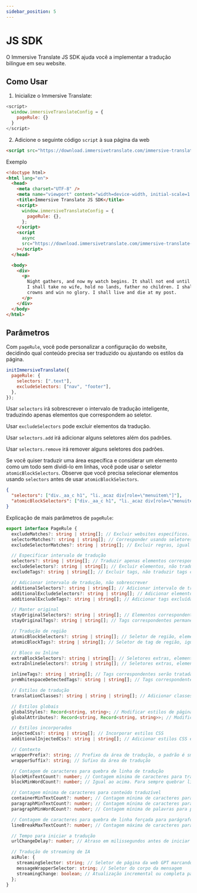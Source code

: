 ```yaml
---
sidebar_position: 5
---
```


# JS SDK

O Immersive Translate JS SDK ajuda você a implementar a tradução bilíngue em seu website.

## Como Usar

1. Inicialize o Immersive Translate:

```js
<script>
  window.immersiveTranslateConfig = {
    pageRule: {}
  }
</script>
```

2. Adicione o seguinte código `script` à sua página da web

```html
<script src="https://download.immersivetranslate.com/immersive-translate-sdk-latest.js"></script>
```

Exemplo

```html
<!doctype html>
<html lang="en">
  <head>
    <meta charset="UTF-8" />
    <meta name="viewport" content="width=device-width, initial-scale=1.0" />
    <title>Immersive Translate JS SDK</title>
    <script>
      window.immersiveTranslateConfig = {
        pageRule: {},
      };
    </script>
    <script
      async
      src="https://download.immersivetranslate.com/immersive-translate-sdk-latest.js"
    ></script>
  </head>

  <body>
    <div>
      <p>
        Night gathers, and now my watch begins. It shall not end until my death.
        I shall take no wife, hold no lands, father no children. I shall wear no
        crowns and win no glory. I shall live and die at my post.
      </p>
    </div>
  </body>
</html>
```

## Parâmetros

Com `pageRule`, você pode personalizar a configuração do website, decidindo qual conteúdo precisa ser traduzido ou ajustando os estilos da página.

```js
initImmersiveTranslate({
  pageRule: {
    selectors: [".text"],
    excludeSelectors: ["nav", "footer"],
  },
});
```

Usar `selectors` irá sobrescrever o intervalo de tradução inteligente, traduzindo apenas elementos que correspondem ao seletor.

Usar `excludeSelectors` pode excluir elementos da tradução.

Usar `selectors.add` irá adicionar alguns seletores além dos padrões.

Usar `selectors.remove` irá remover alguns seletores dos padrões.

Se você quiser traduzir uma área específica e considerar um elemento como um todo sem dividi-lo em linhas, você pode usar o seletor `atomicBlockSelectors`. Observe que você precisa selecionar elementos usando `selectors` antes de usar `atomicBlockSelectors`.

```json
{
  "selectors": ["div._aa_c h1", "li._acaz div[role=\"menuitem\"]"],
  "atomicBlockSelectors": ["div._aa_c h1", "li._acaz div[role=\"menuitem\"]"]
}
```

Explicação de mais parâmetros de `pageRule`:

```typescript
export interface PageRule {
  excludeMatches?: string | string[]; // Excluir websites específicos.
  selectorMatches?: string | string[]; // Corresponder usando seletores sem especificar todas as URLs
  excludeSelectorMatches?: string | string[]; // Excluir regras, igual ao acima.

  // Especificar intervalo de tradução
  selectors?: string | string[]; // Traduzir apenas elementos correspondentes
  excludeSelectors?: string | string[]; // Excluir elementos, não traduzir elementos correspondentes
  excludeTags?: string | string[]; // Excluir tags, não traduzir tags correspondentes

  // Adicionar intervalo de tradução, não sobrescrever
  additionalSelectors?: string | string[]; // Adicionar intervalo de tradução. Adicionar posições de tradução em áreas de tradução inteligente.
  additionalExcludeSelectors?: string | string[]; // Adicionar elementos excluídos para evitar tradução inteligente em posições específicas.
  additionalExcludeTags?: string | string[]; // Adicionar tags excluídas

  // Manter original
  stayOriginalSelectors?: string | string[]; // Elementos correspondentes permanecerão originais. Normalmente usado para tags em sites de fórum.
  stayOriginalTags?: string | string[]; // Tags correspondentes permanecerão originais, como `code`

  // Tradução de região
  atomicBlockSelectors?: string | string[]; // Seletor de região, elementos correspondentes serão considerados como um todo, não traduzidos em segmentos
  atomicBlockTags?: string | string[]; // Seletor de tag de região, igual ao acima

  // Bloco ou Inline
  extraBlockSelectors?: string | string[]; // Seletores extras, elementos correspondentes serão tratados como elementos de bloco, ocupando uma linha.
  extraInlineSelectors?: string | string[]; // Seletores extras, elementos correspondentes serão tratados como elementos inline.

  inlineTags?: string | string[]; // Tags correspondentes serão tratadas como elementos inline
  preWhitespaceDetectedTags?: string | string[]; // Tags correspondentes quebrarão linhas automaticamente

  // Estilos de tradução
  translationClasses?: string | string | string[]; // Adicionar classes extras à tradução

  // Estilos globais
  globalStyles?: Record<string, string>; // Modificar estilos de página, útil quando traduções causam desordem na página.
  globalAttributes?: Record<string, Record<string, string>>; // Modificar atributos de elementos da página

  // Estilos incorporados
  injectedCss?: string | string[]; // Incorporar estilos CSS
  additionalInjectedCss?: string | string[]; // Adicionar estilos CSS em vez de sobrescrever diretamente.

  // Contexto
  wrapperPrefix?: string; // Prefixo da área de tradução, o padrão é smart, decide se quebrar linhas com base no número de caracteres.
  wrapperSuffix?: string; // Sufixo da área de tradução

  // Contagem de caracteres para quebra de linha de tradução
  blockMinTextCount?: number; // Contagem mínima de caracteres para tradução como um bloco, caso contrário, a tradução será um elemento inline.
  blockMinWordCount?: number; // Igual ao acima. Para sempre quebrar linhas, defina ambos como 0.

  // Contagem mínima de caracteres para conteúdo traduzível
  containerMinTextCount?: number; // Contagem mínima de caracteres para elementos a serem traduzidos durante o reconhecimento inteligente, o padrão é 18
  paragraphMinTextCount?: number; // Contagem mínima de caracteres para parágrafo original, conteúdo maior que o número será traduzido
  paragraphMinWordCount?: number; // Contagem mínima de palavras para parágrafo original

  // Contagem de caracteres para quebra de linha forçada para parágrafos longos
  lineBreakMaxTextCount?: number; // Contagem máxima de caracteres para quebra de linha forçada ao traduzir parágrafos longos.

  // Tempo para iniciar a tradução
  urlChangeDelay?: number; // Atraso em milissegundos antes de iniciar a tradução após entrar na página. O padrão é 250ms para aguardar a inicialização da página.

  // Tradução de streaming de IA
  aiRule: {
    streamingSelector: string; // Seletor de página da web GPT marcando o elemento que está sendo traduzido
    messageWrapperSelector: string; // Seletor do corpo da mensagem
    streamingChange: boolean; // Atualização incremental ou completa para mensagens repetidas em páginas da web do tipo GPT. GPT é incremental
  };
}
```
